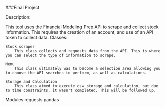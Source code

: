 ###Final Project

Description:

This tool uses the Financial Modeling Prep API to scrape and collect stock information. This requires the creation of an account, and use of an API token to collect data.
Classes:

    Stock scraper
        This class collects and requests data from the API. This is where you can select the type of information to scrape.

    Menu
        This class ultimately was to become a selection area allowing you to choose the API searches to perform, as well as calculations. 

    Storage and Calculation
        This class aimed to execute csv storage and calculation, but due to time constraints, it wasn't completed. This will be followed up.

Modules
requests
pandas
